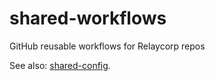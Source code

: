# shared-workflows

GitHub reusable workflows for Relaycorp repos

See also: [shared-config](https://github.com/relaycorp/shared-config).
